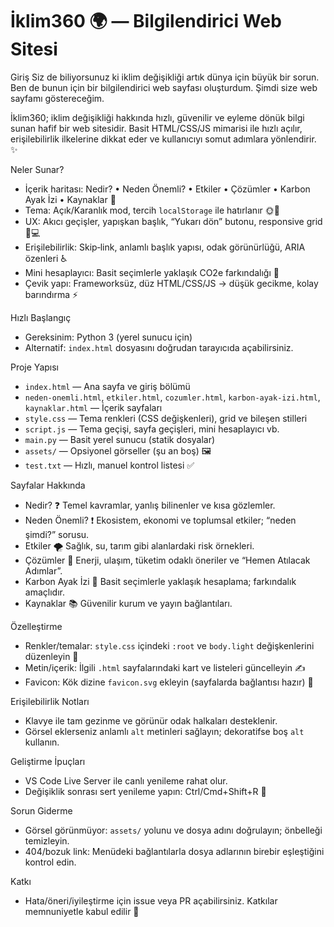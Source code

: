 İklim360 🌍 — Bilgilendirici Web Sitesi
======================================

Giriş
Siz de biliyorsunuz ki iklim değişikliği artık dünya için büyük bir sorun. Ben de bunun için bir bilgilendirici web sayfası oluşturdum. Şimdi size web sayfamı göstereceğim.

İklim360; iklim değişikliği hakkında hızlı, güvenilir ve eyleme dönük bilgi sunan hafif bir web sitesidir. Basit HTML/CSS/JS mimarisi ile hızlı açılır, erişilebilirlik ilkelerine dikkat eder ve kullanıcıyı somut adımlara yönlendirir. ✨

Neler Sunar?
- İçerik haritası: Nedir? • Neden Önemli? • Etkiler • Çözümler • Karbon Ayak İzi • Kaynaklar 🧭
- Tema: Açık/Karanlık mod, tercih `localStorage` ile hatırlanır 🌞🌙
- UX: Akıcı geçişler, yapışkan başlık, “Yukarı dön” butonu, responsive grid 📱💻
- Erişilebilirlik: Skip‑link, anlamlı başlık yapısı, odak görünürlüğü, ARIA özenleri ♿️
- Mini hesaplayıcı: Basit seçimlerle yaklaşık CO2e farkındalığı 🧮
- Çevik yapı: Frameworksüz, düz HTML/CSS/JS → düşük gecikme, kolay barındırma ⚡️

Hızlı Başlangıç
- Gereksinim: Python 3 (yerel sunucu için)
- Alternatif: `index.html` dosyasını doğrudan tarayıcıda açabilirsiniz.

Proje Yapısı
- `index.html` — Ana sayfa ve giriş bölümü
- `neden-onemli.html`, `etkiler.html`, `cozumler.html`, `karbon-ayak-izi.html`, `kaynaklar.html` — İçerik sayfaları
- `style.css` — Tema renkleri (CSS değişkenleri), grid ve bileşen stilleri
- `script.js` — Tema geçişi, sayfa geçişleri, mini hesaplayıcı vb.
- `main.py` — Basit yerel sunucu (statik dosyalar)
- `assets/` — Opsiyonel görseller (şu an boş) 🖼️
- `test.txt` — Hızlı, manuel kontrol listesi ✅

Sayfalar Hakkında
- Nedir? ❓ Temel kavramlar, yanlış bilinenler ve kısa gözlemler.
- Neden Önemli? ❗️ Ekosistem, ekonomi ve toplumsal etkiler; “neden şimdi?” sorusu.
- Etkiler 🌪️ Sağlık, su, tarım gibi alanlardaki risk örnekleri.
- Çözümler 🌱 Enerji, ulaşım, tüketim odaklı öneriler ve “Hemen Atılacak Adımlar”.
- Karbon Ayak İzi 🦶 Basit seçimlerle yaklaşık hesaplama; farkındalık amaçlıdır.
- Kaynaklar 📚 Güvenilir kurum ve yayın bağlantıları.

Özelleştirme
- Renkler/temalar: `style.css` içindeki `:root` ve `body.light` değişkenlerini düzenleyin 🎨
- Metin/içerik: İlgili `.html` sayfalarındaki kart ve listeleri güncelleyin ✍️
- Favicon: Kök dizine `favicon.svg` ekleyin (sayfalarda bağlantısı hazır) 🔖

Erişilebilirlik Notları
- Klavye ile tam gezinme ve görünür odak halkaları desteklenir.
- Görsel eklerseniz anlamlı `alt` metinleri sağlayın; dekoratifse boş `alt` kullanın.

Geliştirme İpuçları
- VS Code Live Server ile canlı yenileme rahat olur.
- Değişiklik sonrası sert yenileme yapın: Ctrl/Cmd+Shift+R 🧹

Sorun Giderme
- Görsel görünmüyor: `assets/` yolunu ve dosya adını doğrulayın; önbelleği temizleyin.
- 404/bozuk link: Menüdeki bağlantılarla dosya adlarının birebir eşleştiğini kontrol edin.

Katkı
- Hata/öneri/iyileştirme için issue veya PR açabilirsiniz. Katkılar memnuniyetle kabul edilir 🙌

